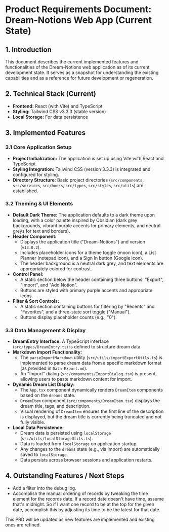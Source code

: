 # Product Requirements Document: Dream-Notions Web App (Current State)

## 1. Introduction

This document describes the current implemented features and functionalities of the Dream-Notions web application as of its current development state. It serves as a snapshot for understanding the existing capabilities and as a reference for future development or regeneration.

## 2. Technical Stack (Current)

-   **Frontend:** React (with Vite) and TypeScript
-   **Styling:** Tailwind CSS v3.3.3 (stable version)
-   **Local Storage:** For data persistence

## 3. Implemented Features

### 3.1 Core Application Setup

-   **Project Initialization:** The application is set up using Vite with React and TypeScript.
-   **Styling Integration:** Tailwind CSS (version 3.3.3) is integrated and configured for styling.
-   **Directory Structure:** Basic project directories (`src/components`, `src/services`, `src/hooks`, `src/types`, `src/styles`, `src/utils`) are established.

### 3.2 Theming & UI Elements

-   **Default Dark Theme:** The application defaults to a dark theme upon loading, with a color palette inspired by Obsidian (dark grey backgrounds, vibrant purple accents for primary elements, and neutral greys for text and borders).
-   **Header Component:**
    -   Displays the application title ("Dream-Notions") and version (`v13.0.2`).
    -   Includes placeholder icons for a theme toggle (moon icon), a List Planner (notepad icon), and a Sign In button (Google icon).
    -   The header background is a neutral dark grey, and text elements are appropriately colored for contrast.
-   **Control Panel:**
    -   A static section below the header containing three buttons: "Export", "Import", and "Add Notion".
    -   Buttons are styled with primary purple accents and appropriate icons.
-   **Filter & Sort Controls:**
    -   A static section containing buttons for filtering by "Recents" and "Favorites", and a three-state sort toggle ("Manual").
    -   Buttons display placeholder counts (e.g., "0").

### 3.3 Data Management & Display

-   **DreamEntry Interface:** A TypeScript interface (`src/types/DreamEntry.ts`) is defined to structure dream data.
-   **Markdown Import Functionality:**
    -   The `parseImportMarkdown` utility (`src/utils/importExportUtils.ts`) is implemented to parse dream data from a specific markdown format (as provided in `Data-Export.md`).
    -   An "Import" dialog (`src/components/ImportDialog.tsx`) is present, allowing users to paste markdown content for import.
-   **Dynamic Dream List Display:**
    -   The `App.tsx` component dynamically renders `DreamItem` components based on the `dreams` state.
    -   `DreamItem` component (`src/components/DreamItem.tsx`) displays the dream title, tags, and description.
    -   Visual rendering of `DreamItem` ensures the first line of the description is displayed, but the dream title is currently being truncated and not fully visible.
-   **Local Data Persistence:**
    -   Dream data is persisted using `localStorage` (`src/utils/localStorageUtils.ts`).
    -   Data is loaded from `localStorage` on application startup.
    -   Any changes to the `dreams` state (e.g., via import) are automatically saved to `localStorage`.
    -   Data persists across browser sessions and application restarts.

## 4. Outstanding Features / Next Steps
- Add a filter into the debug log.
- Accomplish the manual ordering of records by tweaking the time element for the records date. If a record date doesn't have time, assume that's midnight. So if I want one record to be at the top for the given date, accomplish this by adjusting its time to be the latest for that date.


This PRD will be updated as new features are implemented and existing ones are refined.
